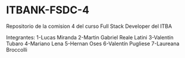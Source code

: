 # ITBANK-FSDC-4
Repositorio de la comision 4 del curso Full Stack Developer del ITBA


Integrantes:
1-Lucas Miranda
2-Martin Gabriel Reale Latini
3-Valentín Tubaro
4-Mariano Lena
5-Hernan Oses
6-Valentín Pugliese
7-Laureana Broccolli
